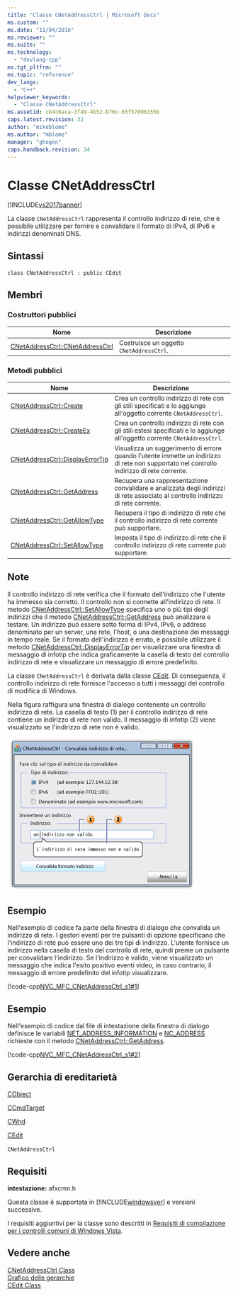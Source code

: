```yaml
---
title: "Classe CNetAddressCtrl | Microsoft Docs"
ms.custom: ""
ms.date: "11/04/2016"
ms.reviewer: ""
ms.suite: ""
ms.technology: 
  - "devlang-cpp"
ms.tgt_pltfrm: ""
ms.topic: "reference"
dev_langs: 
  - "C++"
helpviewer_keywords: 
  - "Classe CNetAddressCtrl"
ms.assetid: cb4c6aca-3f49-4b52-b76c-65f57096155b
caps.latest.revision: 32
author: "mikeblome"
ms.author: "mblome"
manager: "ghogen"
caps.handback.revision: 34
---
```

# Classe CNetAddressCtrl
[!INCLUDE[vs2017banner](../../assembler/inline/includes/vs2017banner.md)]

La classe `CNetAddressCtrl` rappresenta il controllo indirizzo di rete, che è possibile utilizzare per fornire e convalidare il formato di IPv4, di IPv6 e indirizzi denominati DNS.  
  
## Sintassi  
  
```  
class CNetAddressCtrl : public CEdit  
```  
  
## Membri  
  
### Costruttori pubblici  
  
|Nome|Descrizione|  
|----------|-----------------|  
|[CNetAddressCtrl::CNetAddressCtrl](../Topic/CNetAddressCtrl::CNetAddressCtrl.md)|Costruisce un oggetto `CNetAddressCtrl`.|  
  
### Metodi pubblici  
  
|Nome|Descrizione|  
|----------|-----------------|  
|[CNetAddressCtrl::Create](../Topic/CNetAddressCtrl::Create.md)|Crea un controllo indirizzo di rete con gli stili specificati e lo aggiunge all'oggetto corrente `CNetAddressCtrl`.|  
|[CNetAddressCtrl::CreateEx](../Topic/CNetAddressCtrl::CreateEx.md)|Crea un controllo indirizzo di rete con gli stili estesi specificati e lo aggiunge all'oggetto corrente `CNetAddressCtrl`.|  
|[CNetAddressCtrl::DisplayErrorTip](../Topic/CNetAddressCtrl::DisplayErrorTip.md)|Visualizza un suggerimento di errore quando l'utente immette un indirizzo di rete non supportato nel controllo indirizzo di rete corrente.|  
|[CNetAddressCtrl::GetAddress](../Topic/CNetAddressCtrl::GetAddress.md)|Recupera una rappresentazione convalidare e analizzata degli indirizzi di rete associato al controllo indirizzo di rete corrente.|  
|[CNetAddressCtrl::GetAllowType](../Topic/CNetAddressCtrl::GetAllowType.md)|Recupera il tipo di indirizzo di rete che il controllo indirizzo di rete corrente può supportare.|  
|[CNetAddressCtrl::SetAllowType](../Topic/CNetAddressCtrl::SetAllowType.md)|Imposta il tipo di indirizzo di rete che il controllo indirizzo di rete corrente può supportare.|  
  
## Note  
 Il controllo indirizzo di rete verifica che il formato dell'indirizzo che l'utente ha immesso sia corretto.  Il controllo non si connette all'indirizzo di rete.  Il metodo [CNetAddressCtrl::SetAllowType](../Topic/CNetAddressCtrl::SetAllowType.md) specifica uno o più tipi degli indirizzi che il metodo [CNetAddressCtrl::GetAddress](../Topic/CNetAddressCtrl::GetAddress.md) può analizzare e testare.  Un indirizzo può essere sotto forma di IPv4, IPv6, o address denominato per un server, una rete, l'host, o una destinazione dei messaggi in tempo reale.  Se il formato dell'indirizzo è errato, è possibile utilizzare il metodo [CNetAddressCtrl::DisplayErrorTip](../Topic/CNetAddressCtrl::DisplayErrorTip.md) per visualizzare una finestra di messaggio di infotip che indica graficamente la casella di testo del controllo indirizzo di rete e visualizzare un messaggio di errore predefinito.  
  
 La classe `CNetAddressCtrl` è derivata dalla classe [CEdit](../../mfc/reference/cedit-class.md).  Di conseguenza, il controllo indirizzo di rete fornisce l'accesso a tutti i messaggi del controllo di modifica di Windows.  
  
 Nella figura raffigura una finestra di dialogo contenente un controllo indirizzo di rete.  La casella di testo \(1\) per il controllo indirizzo di rete contiene un indirizzo di rete non valido.  Il messaggio di infotip \(2\) viene visualizzato se l'indirizzo di rete non è valido.  
  
 ![Finestra di dialogo con controllo per l'indirizzo di rete e finestra popup](../../mfc/reference/media/cnetaddctrl.png "CNetAddCtrl")  
  
## Esempio  
 Nell'esempio di codice fa parte della finestra di dialogo che convalida un indirizzo di rete.  I gestori eventi per tre pulsanti di opzione specificano che l'indirizzo di rete può essere uno dei tre tipi di indirizzo.  L'utente fornisce un indirizzo nella casella di testo del controllo di rete, quindi preme un pulsante per convalidare l'indirizzo.  Se l'indirizzo è valido, viene visualizzato un messaggio che indica l'esito positivo eventi video, in caso contrario, il messaggio di errore predefinito del infotip visualizzare.  
  
 [!code-cpp[NVC_MFC_CNetAddressCtrl_s1#1](../../mfc/reference/codesnippet/CPP/cnetaddressctrl-class_1.cpp)]  
  
## Esempio  
 Nell'esempio di codice dal file di intestazione della finestra di dialogo definisce le variabili [NET\_ADDRESS\_INFORMATION](http://msdn.microsoft.com/library/windows/desktop/bb773346) e [NC\_ADDRESS](http://msdn.microsoft.com/library/windows/desktop/bb773345) richieste con il metodo [CNetAddressCtrl::GetAddress](../Topic/CNetAddressCtrl::GetAddress.md).  
  
 [!code-cpp[NVC_MFC_CNetAddressCtrl_s1#2](../../mfc/reference/codesnippet/CPP/cnetaddressctrl-class_2.h)]  
  
## Gerarchia di ereditarietà  
 [CObject](../../mfc/reference/cobject-class.md)  
  
 [CCmdTarget](../../mfc/reference/ccmdtarget-class.md)  
  
 [CWnd](../../mfc/reference/cwnd-class.md)  
  
 [CEdit](../../mfc/reference/cedit-class.md)  
  
 `CNetAddressCtrl`  
  
## Requisiti  
 **intestazione:** afxcmn.h  
  
 Questa classe è supportata in [!INCLUDE[windowsver](../../build/reference/includes/windowsver_md.md)] e versioni successive.  
  
 I requisiti aggiuntivi per la classe sono descritti in [Requisiti di compilazione per i controlli comuni di Windows Vista](../../mfc/build-requirements-for-windows-vista-common-controls.md).  
  
## Vedere anche  
 [CNetAddressCtrl Class](../../mfc/reference/cnetaddressctrl-class.md)   
 [Grafico delle gerarchie](../../mfc/hierarchy-chart.md)   
 [CEdit Class](../../mfc/reference/cedit-class.md)